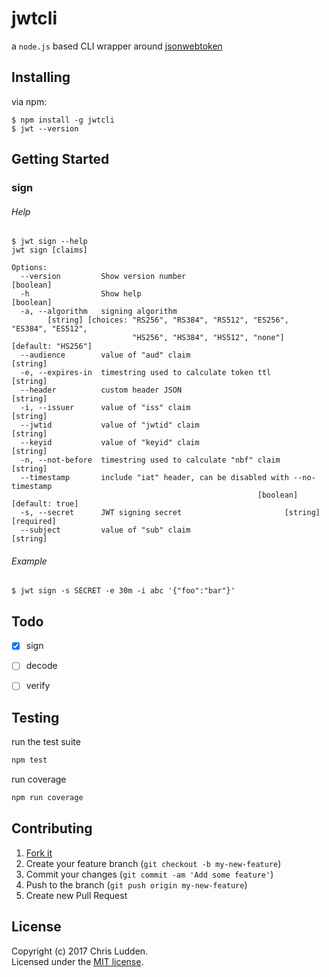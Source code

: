 # jwtcli
a `node.js` based CLI wrapper around [jsonwebtoken](https://github.com/auth0/node-jsonwebtoken)



## Installing
via npm:
```shell
$ npm install -g jwtcli
$ jwt --version
```



## Getting Started
### sign
###### Help
```shell
$ jwt sign --help
jwt sign [claims]

Options:
  --version         Show version number                                [boolean]
  -h                Show help                                          [boolean]
  -a, --algorithm   signing algorithm
        [string] [choices: "RS256", "RS384", "RS512", "ES256", "ES384", "ES512",
                           "HS256", "HS384", "HS512", "none"] [default: "HS256"]
  --audience        value of "aud" claim                                [string]
  -e, --expires-in  timestring used to calculate token ttl              [string]
  --header          custom header JSON                                  [string]
  -i, --issuer      value of "iss" claim                                [string]
  --jwtid           value of "jwtid" claim                              [string]
  --keyid           value of "keyid" claim                              [string]
  -n, --not-before  timestring used to calculate "nbf" claim            [string]
  --timestamp       include "iat" header, can be disabled with --no-timestamp
                                                       [boolean] [default: true]
  -s, --secret      JWT signing secret                       [string] [required]
  --subject         value of "sub" claim                                [string]
```
###### Example
```shell
$ jwt sign -s SECRET -e 30m -i abc '{"foo":"bar"}'
```



## Todo
- [x] sign
- [ ] decode
- [ ] verify



## Testing
run the test suite

```bash
npm test
```

run coverage

```bash
npm run coverage
```



## Contributing
1. [Fork it](https://github.com/cludden/jwtcli/fork)
2. Create your feature branch (`git checkout -b my-new-feature`)
3. Commit your changes (`git commit -am 'Add some feature'`)
4. Push to the branch (`git push origin my-new-feature`)
5. Create new Pull Request



## License
Copyright (c) 2017 Chris Ludden.  
Licensed under the [MIT license](LICENSE.md).
